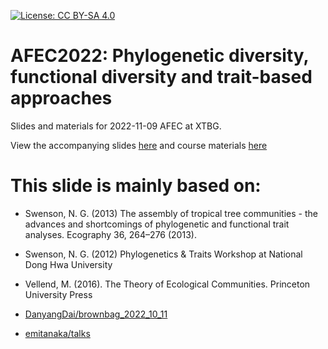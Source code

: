 [![License: CC BY-SA 4.0](https://img.shields.io/badge/License-CC%20BY--SA%204.0-lightgrey.svg)](https://creativecommons.org/licenses/by-sa/4.0/)

# AFEC2022: Phylogenetic diversity, functional diversity and trait-based approaches

Slides and materials for 2022-11-09 AFEC at XTBG.

View the accompanying slides [here](https://forest-canopy.github.io/assets/phy-fun-div/main.html) and course materials [here](https://forest-canopy.github.io/assets/phy-fun-div/diversity_example.html)

# This slide is mainly based on:

- Swenson, N. G. (2013) The assembly of tropical tree communities - the advances and shortcomings of phylogenetic and functional trait analyses. Ecography 36, 264–276 (2013).

- Swenson, N. G. (2012) Phylogenetics & Traits Workshop at National Dong Hwa University

- Vellend, M. (2016). The Theory of Ecological Communities. Princeton University Press

- [DanyangDai/brownbag_2022_10_11](https://github.com/DanyangDai/brownbag_2022_10_11)

- [emitanaka/talks](https://github.com/emitanaka/talks)
